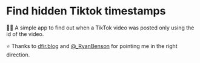 # Find hidden Tiktok timestamps

🕵️‍♂️
A simple app to find out when a TikTok video was posted only using the id of the video.

⭐
Thanks to [dfir.blog](https://dfir.blog/tinkering-with-tiktok-timestamps/) and [@_RyanBenson](https://twitter.com/_RyanBenson) for pointing me in the right direction.


